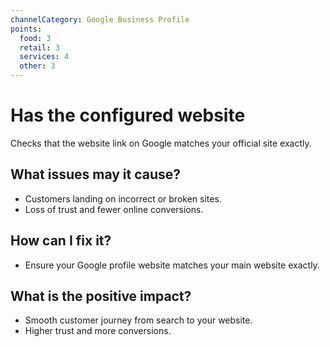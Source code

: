 ```yaml
---
channelCategory: Google Business Profile
points:
  food: 3
  retail: 3
  services: 4
  other: 3
---
```


# Has the configured website

Checks that the website link on Google matches your official site exactly.

## What issues may it cause?

- Customers landing on incorrect or broken sites.
- Loss of trust and fewer online conversions.

## How can I fix it?

- Ensure your Google profile website matches your main website exactly.

## What is the positive impact?

- Smooth customer journey from search to your website.
- Higher trust and more conversions. 